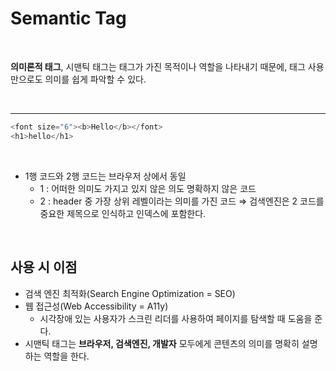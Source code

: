 # Semantic Tag

<br>

**의미론적 태그**, 시맨틱 태그는 태그가 가진 목적이나 역할을 나타내기 때문에, 태그 사용만으로도 의미를 쉽게 파악할 수 있다.

<br>

---

```js
<font size="6"><b>Hello</b></font>
<h1>hello</h1>
```

<br>

-   1행 코드와 2행 코드는 브라우저 상에서 동일
    -   1 : 어떠한 의미도 가지고 있지 않은 의도 명확하지 않은 코드
    -   2 : header 중 가장 상위 레벨이라는 의미를 가진 코드
        ⇒ 검색엔진은 2 코드를 중요한 제목으로 인식하고 인덱스에 포함한다.

<br>

## 사용 시 이점

-   검색 엔진 최적화(Search Engine Optimization = SEO)
-   웹 접근성(Web Accessibility = A11y)
    -   시각장애 있는 사용자가 스크린 리더를 사용하여 페이지를 탐색할 때 도움을 준다.
-   시맨틱 태그는 **브라우저, 검색엔진, 개발자** 모두에게 콘텐츠의 의미를 명확히 설명하는 역할을 한다.
